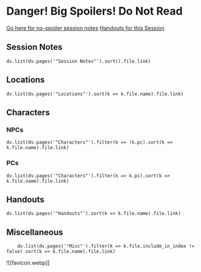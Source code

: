 # Danger! Big Spoilers! Do Not Read
[Go here for no-spoiler session notes](https://cos.nathanorick.com/no-spoilers/campaign-notes/index.html)
[Handouts for this Session](https://cos.nathanorick.com/no-spoilers/campaign-notes/new-handouts.html)

## Session Notes
```dataviewjs
dv.list(dv.pages('"Session Notes"').sort().file.link)
```
## Locations
```dataviewjs
dv.list(dv.pages('"Locations"').sort(k => k.file.name).file.link)
```
## Characters
### NPCs
```dataviewjs
dv.list(dv.pages('"Characters"').filter(k => !k.pc).sort(k => k.file.name).file.link)
```
### PCs
```dataviewjs
dv.list(dv.pages('"Characters"').filter(k => k.pc).sort(k => k.file.name).file.link)
```
## Handouts
```dataviewjs
dv.list(dv.pages('"Handouts"').sort(k => k.file.name).file.link)
```
## Miscellaneous
```dataviewjs
	dv.list(dv.pages('"Misc"').filter(k => k.file.include_in_index != false).sort(k => k.file.name).file.link)
```
![[favicon.webp]]